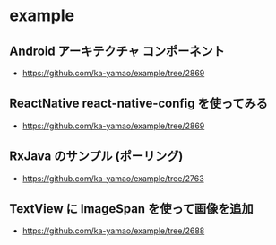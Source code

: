 # example

## Android アーキテクチャ コンポーネント

- https://github.com/ka-yamao/example/tree/2869

## ReactNative react-native-config を使ってみる

- https://github.com/ka-yamao/example/tree/2869

## RxJava のサンプル (ポーリング)

- https://github.com/ka-yamao/example/tree/2763

## TextView に ImageSpan を使って画像を追加

- https://github.com/ka-yamao/example/tree/2688
